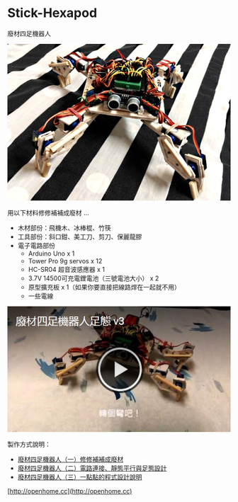 # Stick-Hexapod

廢材四足機器人

![廢材四足機器人](picture2.jpg)

用以下材料修修補補成廢材 …

- 木材部份：飛機木、冰棒棍、竹筷
- 工具部份：斜口鉗、美工刀、剪刀、保麗龍膠
- 電子電路部份
  - Arduino Uno x 1
  - Tower Pro 9g servos x 12
  - HC-SR04 超音波感應器 x 1
  - 3.7V 14500可充電鋰電池（三號電池大小） x 2
  - 原型擴充板 x 1（如果你要直接把線路焊在一起就不用）
  - 一些電線

[![廢材四足機器人](picture.jpg)](https://www.youtube.com/watch?v=IsQaMRlMKro)

製作方式說明：

- [廢材四足機器人（一）修修補補成廢材](http://openhome.cc/Gossip/CodeData/StickHexapod/StickHexapod1.html)
- [廢材四足機器人（二）電路連接、靜態平行與足態設計](http://openhome.cc/Gossip/CodeData/StickHexapod/StickHexapod2.html)
- [廢材四足機器人（三）一點點的程式設計說明](http://openhome.cc/Gossip/CodeData/StickHexapod/StickHexapod3.html)

[http://openhome.cc](http://openhome.cc)
